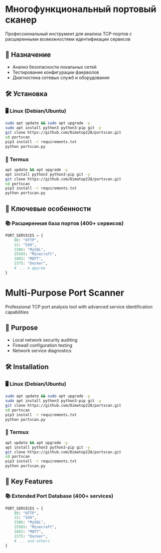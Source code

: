 # Многофункциональный портовый сканер


Профессиональный инструмент для анализа TCP-портов с расширенными возможностями идентификации сервисов

## 📌 Назначение
- Анализ безопасности локальных сетей
- Тестирование конфигурации фаерволов
- Диагностика сетевых служб и оборудования
  
## 🛠️ Установка

### 🖥️ Linux (Debian/Ubuntu)
```bash
sudo apt update && sudo apt upgrade -y
sudo apt install python3 python3-pip git -y
git clone https://github.com/Dimatop228/portscan.git
cd portscan
pip3 install -r requirements.txt
python portscan.py
```
### 📱 Termux
```bash
apt update && apt upgrade -y
apt install python3 python3-pip git -y
git clone https://github.com/Dimatop228/portscan.git
cd portscan
pip3 install -r requirements.txt
python portscan.py
```
## 🚀 Ключевые особенности

### 📚 Расширенная база портов (400+ сервисов)
```python
PORT_SERVICES = {
    80: "HTTP",
    22: "SSH",
    3306: "MySQL",
    25565: "Minecraft",
    1883: "MQTT",
    2375: "Docker",
    # ... и другие
}
```
# Multi-Purpose Port Scanner


Professional TCP port analysis tool with advanced service identification capabilities

## 📌 Purpose
- Local network security auditing
- Firewall configuration testing
- Network service diagnostics

## 🛠️ Installation

### 🖥️ Linux (Debian/Ubuntu)
```bash
sudo apt update && sudo apt upgrade -y
sudo apt install python3 python3-pip git -y
git clone https://github.com/Dimatop228/portscan.git
cd portscan
pip3 install -r requirements.txt
python portscan.py
```
### 📱 Termux
```bash
apt update && apt upgrade -y
apt install python3 python3-pip git -y
git clone https://github.com/Dimatop228/portscan.git
cd portscan
pip3 install -r requirements.txt
python portscan.py
```

## 🚀 Key Features

### 📚 Extended Port Database (400+ services)
```python
PORT_SERVICES = {
    80: "HTTP",
    22: "SSH",
    3306: "MySQL",
    25565: "Minecraft",
    1883: "MQTT",
    2375: "Docker",
    # ... and others
}
```
